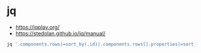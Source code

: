# jq
* https://jqplay.org/
* https://stedolan.github.io/jq/manual/

```bash
jq '.components.rows|=sort_by(.id)|.components.rows[].properties|=sort_by(.name)' file.json
```
